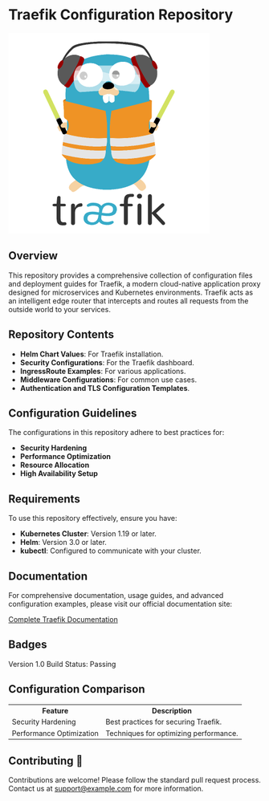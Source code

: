 <h1>Traefik Configuration Repository</h1>
<img class="logo" src="./img/logo.png" alt="Traefik Logo">

<h2>Overview</h2>
<p>This repository provides a comprehensive collection of configuration files and deployment guides for Traefik, a modern cloud-native application proxy designed for microservices and Kubernetes environments. Traefik acts as an intelligent edge router that intercepts and routes all requests from the outside world to your services.</p>

<h2>Repository Contents</h2>
<ul>
    <li><strong>Helm Chart Values</strong>: For Traefik installation.</li>
    <li><strong>Security Configurations</strong>: For the Traefik dashboard.</li>
    <li><strong>IngressRoute Examples</strong>: For various applications.</li>
    <li><strong>Middleware Configurations</strong>: For common use cases.</li>
    <li><strong>Authentication and TLS Configuration Templates</strong>.</li>
</ul>

<h2>Configuration Guidelines</h2>
<p>The configurations in this repository adhere to best practices for:</p>
<ul>
    <li><strong>Security Hardening</strong></li>
    <li><strong>Performance Optimization</strong></li>
    <li><strong>Resource Allocation</strong></li>
    <li><strong>High Availability Setup</strong></li>
</ul>

<h2>Requirements</h2>
<p>To use this repository effectively, ensure you have:</p>
<ul>
    <li><strong>Kubernetes Cluster</strong>: Version 1.19 or later.</li>
    <li><strong>Helm</strong>: Version 3.0 or later.</li>
    <li><strong>kubectl</strong>: Configured to communicate with your cluster.</li>
</ul>

<h2>Documentation</h2>
<p>For comprehensive documentation, usage guides, and advanced configuration examples, please visit our official documentation site:</p>
<a href="https://example.com/traefik-docs">Complete Traefik Documentation</a>

<h2>Badges</h2>
<span class="badge">Version 1.0</span>
<span class="badge">Build Status: Passing</span>

<h2>Configuration Comparison</h2>
<table>
    <tr>
        <th>Feature</th>
        <th>Description</th>
    </tr>
    <tr>
        <td>Security Hardening</td>
        <td>Best practices for securing Traefik.</td>
    </tr>
    <tr>
        <td>Performance Optimization</td>
        <td>Techniques for optimizing performance.</td>
    </tr>
</table>

<h2>Contributing 🚀</h2>
<p>Contributions are welcome! Please follow the standard pull request process. Contact us at <a href="mailto:support@example.com">support@example.com</a> for more information.</p>